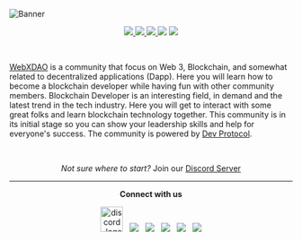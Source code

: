 <!-- markdownlint-disable-next-line -->
<!-- <img src="https://readme-typing-svg.herokuapp.com?size=40&center=true&vCenter=true&width=900&height=100&lines=Happy+thanksgiving++everyone✨"> -->

![Banner](https://user-images.githubusercontent.com/72812470/134735139-8dd74c7f-82b3-4a80-8e28-205ba04ce345.png)
<br>
<p align="center">
<a href= "https://github.com/WebXDAO/WebXDAO.github.io/issues" alt = "Open-issues">
  <img src = "https://img.shields.io/github/issues/WebXDAO/WebXDAO.github.io" target="blank" />
</a>
<a href="https://discord.gg/TSRwqx4K2v" alt="community-discord-server">
   <img src="https://img.shields.io/discord/835424705410236427?logo=discord&?style=for-the-badge&colorB=5865F2" target="blank" />
</a>
<a href= "https://github.com/WebXDAO" alt = "Stars">
  <img src = "https://img.shields.io/github/stars/WebXDAO?style=social" target="blank" />
</a>
<a href="https://twitter.com/WebXDAO" alt="Follow WebXDAO on Twitter">
<img src="https://img.shields.io/twitter/follow/WebXDAO?label=WebXDAO&style=social" /></a>
<a href="https://github.com/WebXDAO/start-here" alt="License">
<img src="https://img.shields.io/github/license/WebXDAO/start-here.svg" /></a>
</p>

<br>

[WebXDAO](https://WebXDAO.github.io/) is a community that focus on Web 3, Blockchain, and somewhat related to decentralized applications (Dapp). Here you will learn how to become a blockchain developer while having fun with other community members. Blockchain Developer is an interesting field, in demand and the latest trend in the tech industry. Here you will get to interact with some great folks and learn blockchain technology together. This community is in its initial stage so you can show your leadership skills and help for everyone's success. The community is powered by [Dev Protocol](https://devprotocol.xyz/).

<br>
<p>
<p align="center"><i>Not sure where to start?</i> Join our <a href="https://discord.gg/TSRwqx4K2v">Discord Server</a></p>
</p>

---

<p align="center"><strong>Connect with us</strong></p>
<p align="center"> 
<a href="https://discord.gg/TSRwqx4K2v"><img alt="discord_logo" 
src="https://discord.com/assets/3437c10597c1526c3dbd98c737c2bcae.svg" width="40px" height="45px"/></a>
&nbsp;
<a href="https://twitter.com/WebXDAO"><img src="https://img.icons8.com/color/48/000000/twitter--v1.png"/></a>
&nbsp;
<a href="https://instagram.com/WebXDAO"><img src="https://img.icons8.com/fluency/48/000000/instagram-new.png" /></a>
&nbsp;
<a href="mailto:web3opensourcecommunity@gmail.com"><img src="https://img.icons8.com/color/48/000000/apple-mail.png"/></a>
&nbsp;
<a href="https://github.com/WebXDAO"><img src="https://img.icons8.com/fluency/48/000000/github.png"/></a>
&nbsp;
<a href="https://www.linkedin.com/company/web3community"><img src="https://img.icons8.com/fluency/48/000000/linkedin.png"/></a>
